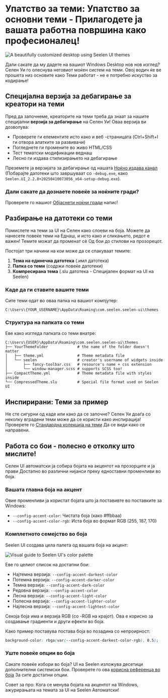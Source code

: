 # Упатство за теми: Упатство за основни теми - Прилагодете ја вашата работна површина како професионалец!

![A beautifully customized desktop using Seelen UI themes](https://raw.githubusercontent.com/Seelen-Inc/sl-blogs/refs/heads/master/blog/seelen-ui-theme-tutorial/image.png)

Дали сакате да му дадете на вашиот Windows Desktop нов нов изглед? Селен Уи го
олеснува неговиот моќен систем на теми. Овој водич ќе ве прошета низ основите
како Теми работат - не е потребно искуство за кодирање!

## Специјална верзија за дебагирање за креатори на теми

Пред да започнеме, креаторите на теми треба да знаат за нашите специјални
**верзија за дебагирање** на Селен Уи! Оваа верзија ви дозволува:

- Проверете ги елементите исто како и веб -страницата (Ctrl+Shift+I ги отвора
  алатките за развивачи)
- Погледнете ги промените во живо HTML/CSS
- Тест тематски модификации веднаш
- Лесно ги издава стилизирањето на дебагирање

Преземете ја верзијата за дебагирање од нашата
[Ноќно издава канал](https://seelen.io/apps/seelen-ui/releases/nightly)
(Побарајте датотеки што завршуваат со `-debug.exe`, како
`Seelen.UI_2.2.8+20250410073056_x64-setup-debug.exe`).

### Дали сакате да дознаете повеќе за ноќните гради?

Проверете го нашиот
[Објаснети ноќни гради](https://seelen.io/blog/seelen-ui-nightly) напис!

## Разбирање на датотеки со теми

Помислете на теми за UI на Селен како слоеви на боја. Можете да нанесете повеќе
теми на Еднаш, и исто како и сликањето, редот е важен! Темите можат да променат
сè Од бои до стилови на прозорецот.

Постојат три начини на кои може да се спакуваат темите:

1. **Тема на единечна датотека** (.имл датотека)
2. **Папка со теми** (содржи повеќе датотеки)
3. **Компресирана тема** (.slu датотека - Специјален формат на UI на Seelen)

### Каде да ги ставите вашите теми

Сите теми одат во оваа папка на вашиот компјутер:

```text
C:\Users\{YOUR_USERNAME}\AppData\Roaming\com.seelen.seelen-ui\themes
```

### Структура на папката со теми

Еве како изгледа папката со теми внатре:

```text
C:\Users\{USER}\AppData\Roaming\com.seelen.seelen-ui\themes
├── YourThemeFolder             # the name of the folder doesn't matter
│   ├── theme.yml               # Theme metadata file
│   └── seelen                  # creator's username of widgets inside
│       ├── fancy-toolbar.css   # resource's name + css extension
│       └── window-manager.scss # supports SCSS too!
├── CompactTheme.yml            # Theme metadata file with styles inside
└── CompressedTheme.slu         # Special file format used on Seelen UI
```

## Инспирирани: Теми за пример

Не сте сигурни од каде или како да се започне? Селен Уи доаѓа со неколку
вградени теми може да се користи како инспирација! Проверете го
[Стандардна колекција на теми](https://github.com/eythaann/Seelen-UI/tree/master/static/themes)
Да се ​​види како се направени.

## Работа со бои - полесно е отколку што мислите!

Селен UI автоматски ја собира бојата на акцентот на прозорците и ја прави
Достапно во различни нијанси преку едноставни променливи во боја.

### Вашата главна боја на акцент

Овие променливи ја користат бојата што ја поставивте во поставките за Windows:

- `--config-accent-color`: Чистата боја (како #ffbbaa)
- `--config-accent-color-rgb`: Иста боја во формат RGB (255, 187, 170)

### Комплетното семејство во боја

Seelen UI создава цела палета од вашата боја на акцент:

![Visual guide to Seelen UI's color palette](https://raw.githubusercontent.com/Seelen-Inc/sl-blogs/refs/heads/master/blog/seelen-ui-theme-tutorial/colors.png)

Еве го целиот список на достапни бои:

- Најтемна верзија: `--config-accent-darkest-color`
- Потемна верзија: `--config-accent-darker-color`
- Темна верзија: `--config-accent-dark-color`
- Редовна верзија: `--config-accent-color`
- Лесна верзија: `--config-accent-light-color`
- Полесна верзија: `--config-accent-lighter-color`
- Најлесна верзија: `--config-accent-lightest-color`

Секоја боја има и верзија RGB (со -RGB на крајот). Ова е корисно за создавање
градиенти и други ефекти во боја.

Како пример поставува постава боја во позадина со непроирност:

```css
background-color: rbga(var(--config-accent-darkest-color-rgb), 0.5);
```

### Уште повеќе опции во боја

Сакате повеќе избори во боја? UI на Seelen изложува десетици дополнителни
системски бои. Проверете го ова
[корисна референца во боја](https://gist.github.com/eythaann/cd9a3cda0206ce23a17f5ea00ec2ba06)
За сите достапни опции.

Совет за про: Кога се менува бојата на акцентот на Windows, ажурирањата на
темата за UI на Seelen Автоматски!

